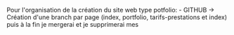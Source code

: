  Pour l'organisation de la création du site web type potfolio:
    - GITHUB -> 
        Création d'une branch par page (index, portfolio, tarifs-prestations et index) puis à la fin je mergerai et je supprimerai mes 
